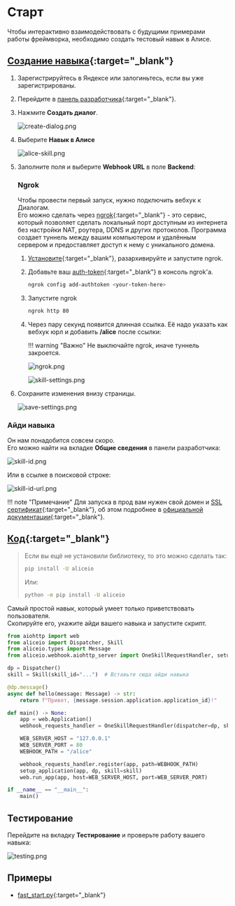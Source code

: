# Старт

Чтобы интерактивно взаимодействовать с будущими примерами работы фреймворка, необходимо создать тестовый навык в Алисе.

## [Создание навыка](https://yandex.ru/dev/dialogs/alice/doc/skill-create-console.html){:target="_blank"}

1. Зарегистрируйтесь в Яндексе или залогиньтесь, если вы уже зарегистрированы.
2. Перейдите в [панель разработчика](https://dialogs.yandex.ru/developer/){:target="_blank"}.
3. Нажмите **Cоздать диалог**.

    ![create-dialog.png](../_static/create-dialog.png)

4. Выберите **Навык в Алисе**

    ![alice-skill.png](../_static/alice-skill.png)

5. Заполните поля и выберите **Webhook URL** в поле **Backend**:

    ### Ngrok

    Чтобы провести первый запуск, нужно подключить вебхук к Диалогам. \
    Его можно сделать через [ngrok](https://ngrok.com/){:target="_blank"} - это сервис, который позволяет сделать локальный порт доступным из интернета без настройки NAT, роутера, DDNS и других протоколов.
    Программа создает туннель между вашим компьютером и удалённым сервером и предоставляет доступ к нему с уникального домена.

    1. [Установите](https://dashboard.ngrok.com/get-started/setup){:target="_blank"}, разархивируйте и запустите ngrok.
    2. Добавьте ваш [auth-token](https://dashboard.ngrok.com/get-started/your-authtoken){:target="_blank"} в консоль ngrok'а.
        ```bash
        ngrok config add-authtoken <your-token-here>
        ```
    3. Запустите ngrok
        ```bash
        ngrok http 80
        ```
    4. Через пару секунд появится длинная ссылка. Её надо указать как вебхук юрл и добавить **/alice** после ссылки:

        !!! warning "Важно"
            Не выключайте ngrok, иначе туннель закроется.

        ![ngrok.png](../_static/ngrok.png)

        ![skill-settings.png](../_static/skill-settings.png)

6. Сохраните изменения внизу страницы.

    ![save-settings.png](../_static/save-settings.png)

### Айди навыка

Он нам понадобится совсем скоро. \
Его можно найти на вкладке **Общие сведения** в панели разработчика:

![skill-id.png](../_static/skill-id.png)

Или в ссылке в поисковой строке:

![skill-id-url.png](../_static/skill-id-url.png)


!!! note "Примечание"
    Для запуска в прод вам нужен свой домен и [SSL сертификат](https://wiki.yaboard.com/s/zc){:target="_blank"},
    об этом подробнее в [официальной документации](https://yandex.ru/dev/dialogs/alice/doc/deploy-overview.html){:target="_blank"}.


## [Код](https://github.com/K1rL3s/aliceio/blob/master/examples/fast_start.py){:target="_blank"}

> Если вы ещё не установили библиотеку, то это можно сделать так:
> ```bash
> pip install -U aliceio
> ```
> Или:
> ```bash
> python -m pip install -U aliceio
> ```

Самый простой навык, который умеет только приветствовать пользователя. \
Скопируйте его, укажите айди вашего навыка и запустите скрипт.

```python
from aiohttp import web
from aliceio import Dispatcher, Skill
from aliceio.types import Message
from aliceio.webhook.aiohttp_server import OneSkillRequestHandler, setup_application

dp = Dispatcher()
skill = Skill(skill_id="...")  # Вставьте сюда айди навыка

@dp.message()
async def hello(message: Message) -> str:
    return f"Привет, {message.session.application.application_id}!"

def main() -> None:
    app = web.Application()
    webhook_requests_handler = OneSkillRequestHandler(dispatcher=dp, skill=skill)

    WEB_SERVER_HOST = "127.0.0.1"
    WEB_SERVER_PORT = 80
    WEBHOOK_PATH = "/alice"

    webhook_requests_handler.register(app, path=WEBHOOK_PATH)
    setup_application(app, dp, skill=skill)
    web.run_app(app, host=WEB_SERVER_HOST, port=WEB_SERVER_PORT)

if __name__ == "__main__":
    main()
```

## Тестирование

Перейдите на вкладку **Тестирование** и проверьте работу вашего навыка:

![testing.png](../_static/testing.png)

## Примеры

* [fast_start.py](https://github.com/K1rL3s/aliceio/blob/master/examples/fast_start.py){:target="_blank"}
